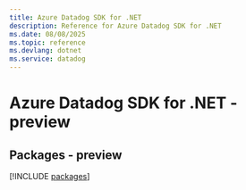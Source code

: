```yaml
---
title: Azure Datadog SDK for .NET
description: Reference for Azure Datadog SDK for .NET
ms.date: 08/08/2025
ms.topic: reference
ms.devlang: dotnet
ms.service: datadog
---
```

# Azure Datadog SDK for .NET - preview
## Packages - preview
[!INCLUDE [packages](datadog-index.md)]